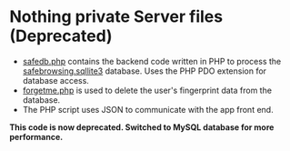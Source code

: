 # Nothing private Server files (Deprecated)

* [safedb.php](safedb.php) contains the backend code written in PHP to process the [safebrowsing.sqllite3](safebrowsing.sqllite3) database. Uses the PHP PDO extension for database access.
* [forgetme.php](forgetme.php) is used to delete the user's fingerprint data from the database.
* The PHP script uses JSON to communicate with the app front end.

**This code is now deprecated. Switched to MySQL database for more performance.**
